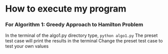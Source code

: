 # How to execute my program

### For Algorithm 1: Greedy Approach to Hamilton Problem
In the terminal of the algo1.py directory type, `python algo1.py`
The preset test case will print the results in the terminal
Change the preset test case to test your own values
